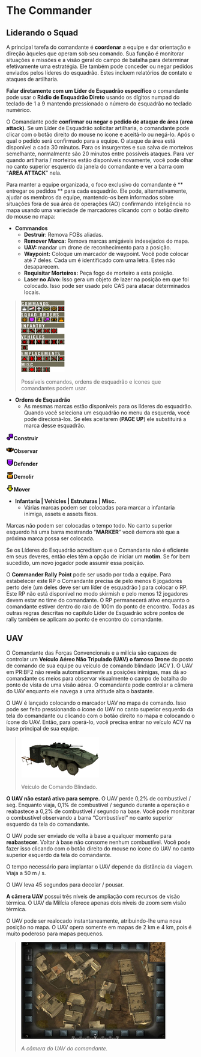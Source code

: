 # The Commander

## Liderando o Squad

A principal tarefa do comandante é **coordenar** a equipe e dar orientação e direção àqueles que operam sob seu comando. Sua função é monitorar situações e missões e a visão geral do campo de batalha para determinar efetivamente uma estratégia. Ele também pode conceder ou negar pedidos enviados pelos líderes do esquadrão. Estes incluem relatórios de contato e ataques de artilharia.

**Falar diretamente com um Líder de Esquadrão específico** o comandante pode usar o **Rádio de Esquadrão Direto** usando os dígitos numpad do teclado de 1 a 9 mantendo pressionado o número do esquadrão no teclado numérico.

O Comandante pode **confirmar ou negar o pedido de ataque de área \(area attack\)**. Se um Líder de Esquadrão solicitar artilharia, o comandante pode clicar com o botão direito do mouse no ícone e aceitá-lo ou negá-lo. Após o qual o pedido será confirmado para a equipe. O ataque da área está disponível a cada 30 minutos. Para os insurgentes e sua salva de morteiros semelhante, normalmente são 20 minutos entre possíveis ataques. Para ver quando artilharia / morteiros estão disponíveis novamente, você pode olhar no canto superior esquerdo da janela do comandante e ver a barra com “**AREA ATTACK**” nela.

Para manter a equipe organizada, o foco exclusivo do comandante é ** entregar os pedidos ** para cada esquadrão. Ele pode, alternativamente, ajudar os membros da equipe, mantendo-os bem informados sobre situações fora de sua área de operações \(AO\) confirmando inteligência no mapa usando uma variedade de marcadores clicando com o botão direito do mouse no mapa:

* **Commandos**
  * **Destruir**: Remova FOBs aliadas.
  * **Remover Marca:** Remova marcas amigáveis indesejados do mapa.
  * **UAV:** mandar um drone de reconhecimento para a posição.
  * **Waypoint:** Coloque um marcador de waypoint. Você pode colocar até 7 deles. Cada um é identificado com uma letra. Estes não desaparecem.
  * **Requisitar Morteiros:** Peça fogo de morteiro a esta posição.
  * **Laser no Alvo:** Isso gera um objeto de lazer na posição em que foi colocado. Isso pode ser usado pelo CAS para atacar determinados locais.

> ![](../assets/commands.png)
>
> Possíveis comandos, ordens de esquadrão e ícones que comandantes podem usar.

* **Ordens de Esquadrão**
  * As mesmas marcas estão disponíveis para os líderes do esquadrão. Quando você seleciona um esquadrão no menu da esquerda, você pode direcioná-los. Se eles aceitarem \(**PAGE UP**\) ele substituirá a marca desse esquadrão.

![](../assets/build.png)**Construir** 

![](../assets/observe.png)**Observar**

![](../assets/defendmarker.png)**Defender** 

![](../assets/demolish.png)**Demolir** 

![](../assets/move.png)**Mover**

* **Infantaria \| Vehicles \| Estruturas \| Misc.**
  * Várias marcas podem ser colocadas para marcar a infantaria inimiga, assets e assets fixos.

Marcas não podem ser colocadas o tempo todo. No canto superior esquerdo há uma barra mostrando “**MARKER**” você demora até que a próxima marca possa ser colocada.

Se os Líderes do Esquadrão acreditam que o Comandante não é eficiente em seus deveres, então eles têm a opção de iniciar um **motim**. Se for bem sucedido, um novo jogador pode assumir essa posição.

O **Commander Rally Point** pode ser usado por toda a equipe. Para estabelecer este RP o Comandante precisa de pelo menos 6 jogadores perto dele \(um deles deve ser um líder de esquadrão \) para colocar o RP. Este RP não está disponível no modo skirmish e pelo menos 12 jogadores devem estar no time do comandante. O RP permanecerá ativo enquanto o comandante estiver dentro do raio de 100m do ponto de encontro. Todas as outras regras descritas no capítulo Líder de Esquadrão sobre pontos de rally também se aplicam ao ponto de encontro do comandante.

## UAV

O Comandante das Forças Convencionais e a milícia são capazes de controlar um **Veículo Aéreo Não Tripulado \(UAV\) o famoso Drone** do posto de comando de sua equipe ou veículo de comando blindado \(ACV \). O UAV em PR:BF2 não revela automaticamente as posições inimigas, mas dá ao comandante os meios para observar visualmente o campo de batalha do ponto de vista de uma visão aérea. O comandante pode controlar a câmera do UAV enquanto ele navega a uma altitude alta o bastante.

O UAV é lançado colocando o marcador UAV no mapa de comando. Isso pode ser feito pressionando o ícone do UAV no canto superior esquerdo da tela do comandante ou clicando com o botão direito no mapa e colocando o ícone do UAV. Então, para operá-lo, você precisa entrar no veículo ACV na base principal de sua equipe.

> ![](../assets/acvv.png)
>
> Veículo de Comando Blindado.

**O UAV não estará ativo para sempre.** O UAV perde 0,2% de combustível / seg. Enquanto viaja, 0,1% de combustível / segundo durante a operação e reabastece a 0,2% de combustível / segundo na base. Você pode monitorar o combustível observando a barra “Combustível” no canto superior esquerdo da tela do comandante.

O UAV pode ser enviado de volta à base a qualquer momento para **reabastecer**. Voltar à base não consome nenhum combustível. Você pode fazer isso clicando com o botão direito do mouse no ícone do UAV no canto superior esquerdo da tela do comandante.

O tempo necessário para implantar o UAV depende da distância da viagem. Viaja a 50 m / s.

O UAV leva 45 segundos para decolar / pousar.

**A câmera UAV** possui três níveis de ampliação com recursos de visão térmica. O UAV da Milícia oferece apenas dois níveis de zoom sem visão térmica.

O UAV pode ser realocado instantaneamente, atribuindo-lhe uma nova posição no mapa. O UAV opera somente em mapas de 2 km e 4 km, pois é muito poderoso para mapas pequenos.

> ![](../assets/uav.png)
>
> _A câmera do UAV do comandante._

